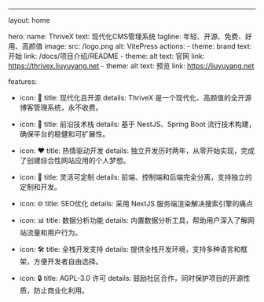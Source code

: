 ---
layout: home

hero:
  name: ThriveX
  text: 现代化CMS管理系统
  tagline: 年轻、开源、免费、好用、高颜值
  image:
    src: /logo.png
    alt: VitePress
  actions:
    - theme: brand
      text: 开始
      link: /docs/项目介绍/README
    - theme: alt
      text: 官网
      link: https://thrivex.liuyuyang.net
    - theme: alt
      text: 预览
      link: https://liuyuyang.net

features:
  - icon: 🌟
    title: 现代化且开源
    details: ThriveX 是一个现代化、高颜值的全开源博客管理系统，永不收费。

  - icon: 🚀
    title: 前沿技术栈
    details: 基于 NestJS、Spring Boot 流行技术构建，确保平台的稳健和可扩展性。

  - icon: ❤️
    title: 热情驱动开发
    details: 独立开发历时两年，从零开始实现，完成了创建综合性网站应用的个人梦想。

  - icon: 🔧
    title: 灵活可定制
    details: 前端、控制端和后端完全分离，支持独立的定制和开发。

  - icon: 🌐
    title: SEO优化
    details: 采用 NextJS 服务端渲染解决搜索引擎的痛点

  - icon: 📊
    title: 数据分析功能
    details: 内置数据分析工具，帮助用户深入了解网站流量和用户行为。

  - icon: 🛠️
    title: 全栈开发支持
    details: 提供全栈开发环境，支持多种语言和框架，方便开发者自由选择。

  - icon: 🔒
    title: AGPL-3.0 许可
    details: 鼓励社区合作，同时保护项目的开源性质，防止商业化利用。